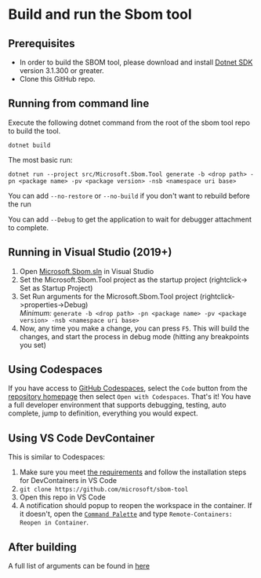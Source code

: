 # Build and run the Sbom tool

## Prerequisites
* In order to build the SBOM tool, please download and install [Dotnet SDK](https://dotnet.microsoft.com/en-us/download/dotnet/3.1) version 3.1.300 or greater.
* Clone this GitHub repo.

## Running from command line
Execute the following dotnet command from the root of the sbom tool repo to build the tool.
```
dotnet build
````
The most basic run:
```
dotnet run --project src/Microsoft.Sbom.Tool generate -b <drop path> -pn <package name> -pv <package version> -nsb <namespace uri base>
```
You can add `--no-restore` or `--no-build` if you don't want to rebuild before the run
	
You can add `--Debug` to get the application to wait for debugger attachment to complete.

## Running in Visual Studio (2019+)
1. Open [Microsoft.Sbom.sln](../Microsoft.Sbom.sln) in Visual Studio
1. Set the Microsoft.Sbom.Tool project as the startup project (rightclick-> Set as Startup Project)
1. Set Run arguments for the Microsoft.Sbom.Tool project (rightclick->properties->Debug)  
	*Minimum:* `generate -b <drop path> -pn <package name> -pv <package version> -nsb <namespace uri base>`
1. Now, any time you make a change, you can press `F5`. This will build the changes, and start the process in debug mode (hitting any breakpoints you set)

## Using Codespaces

If you have access to [GitHub Codespaces](https://docs.github.com/en/free-pro-team@latest/github/developing-online-with-codespaces/about-codespaces), select the `Code` button from the [repository homepage](https://github.com/microsoft/sbom-tool) then select `Open with Codespaces`. That's it! You have a full developer environment that supports debugging, testing, auto complete, jump to definition, everything you would expect.

## Using VS Code DevContainer

This is similar to Codespaces:

1. Make sure you meet [the requirements](https://code.visualstudio.com/docs/remote/containers#_getting-started) and follow the installation steps for DevContainers in VS Code
1. `git clone https://github.com/microsoft/sbom-tool`
1. Open this repo in VS Code
1. A notification should popup to reopen the workspace in the container. If it doesn't, open the [`Command Palette`](https://code.visualstudio.com/docs/getstarted/tips-and-tricks#_command-palette) and type `Remote-Containers: Reopen in Container`.


## After building
A full list of arguments can be found in [here](sbom-tool-arguments.md)
